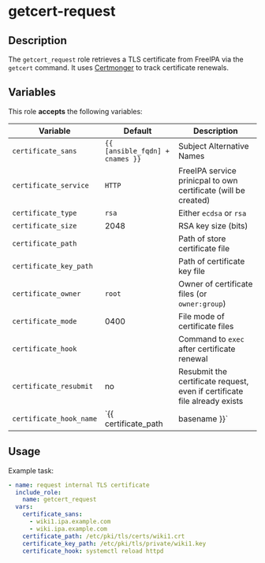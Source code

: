 getcert-request
===============

Description
-----------

The `getcert_request` role retrieves a TLS certificate from FreeIPA via the
`getcert` command. It uses [Certmonger](https://www.freeipa.org/page/Certmonger)
to track certificate renewals.


Variables
---------

This role **accepts** the following variables:

Variable                 | Default                             | Description
-------------------------|-------------------------------------|------------
`certificate_sans`       | `{{ [ansible_fqdn] + cnames }}`     | Subject Alternative Names
`certificate_service`    | `HTTP`                              | FreeIPA service prinicpal to own certificate (will be created)
`certificate_type`       | `rsa`                               | Either `ecdsa` or `rsa`
`certificate_size`       | 2048                                | RSA key size (bits)
`certificate_path`       | &nbsp;                              | Path of store certificate file
`certificate_key_path`   | &nbsp;                              | Path of certificate key file
`certificate_owner`      | `root`                              | Owner of certificate files (or `owner:group`)
`certificate_mode`       | 0400                                | File mode of certificate files
`certificate_hook`       | &nbsp;                              | Command to `exec` after certificate renewal
`certificate_resubmit`   | no                                  | Resubmit the certificate request, even if certificate file already exists
`certificate_hook_name`  | `{{ certificate_path | basename }}` | Filename of generated hook script (you probably don't need to change this)


Usage
-----

Example task:

````yaml
- name: request internal TLS certificate
  include_role:
    name: getcert_request
  vars:
    certificate_sans:
      - wiki1.ipa.example.com
      - wiki.ipa.example.com
    certificate_path: /etc/pki/tls/certs/wiki1.crt
    certificate_key_path: /etc/pki/tls/private/wiki1.key
    certificate_hook: systemctl reload httpd
````
